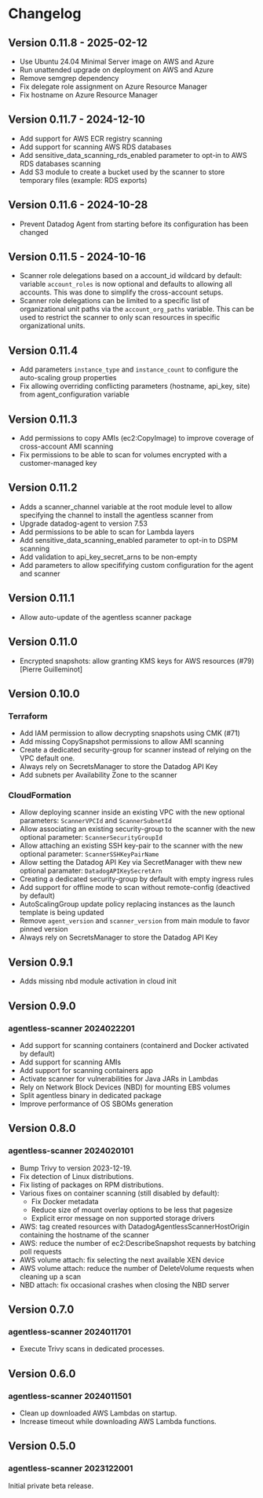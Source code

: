 # Changelog

## Version 0.11.8 - 2025-02-12

- Use Ubuntu 24.04 Minimal Server image on AWS and Azure
- Run unattended upgrade on deployment on AWS and Azure
- Remove semgrep dependency
- Fix delegate role assignment on Azure Resource Manager
- Fix hostname on Azure Resource Manager

## Version 0.11.7 - 2024-12-10

- Add support for AWS ECR registry scanning
- Add support for scanning AWS RDS databases
- Add sensitive_data_scanning_rds_enabled parameter to opt-in to AWS RDS databases scanning
- Add S3 module to create a bucket used by the scanner to store temporary files (example: RDS exports)

## Version 0.11.6 - 2024-10-28

- Prevent Datadog Agent from starting before its configuration has been changed

## Version 0.11.5 - 2024-10-16

- Scanner role delegations based on a account_id wildcard by default: variable `account_roles` is now optional and defaults to allowing all accounts. This was done to simplify the cross-account setups.
- Scanner role delegations can be limited to a specific list of organizational unit paths via the `account_org_paths` variable. This can be used to restrict the scanner to only scan resources in specific organizational units.

## Version 0.11.4

- Add parameters `instance_type` and `instance_count` to configure the auto-scaling group properties
- Fix allowing overriding conflicting parameters (hostname, api_key, site) from agent_configuration variable

## Version 0.11.3

- Add permissions to copy AMIs (ec2:CopyImage) to improve coverage of cross-account AMI scanning
- Fix permissions to be able to scan for volumes encrypted with a customer-managed key

## Version 0.11.2

- Adds a scanner_channel variable at the root module level to allow specifying the channel to install the agentless scanner from
- Upgrade datadog-agent to version 7.53
- Add permissions to be able to scan for Lambda layers
- Add sensitive_data_scanning_enabled parameter to opt-in to DSPM scanning
- Add validation to api_key_secret_arns to be non-empty
- Add parameters to allow specififying custom configuration for the agent and scanner

## Version 0.11.1

- Allow auto-update of the agentless scanner package

## Version 0.11.0

- Encrypted snapshots: allow granting KMS keys for AWS resources (#79) [Pierre Guilleminot]

## Version 0.10.0

### Terraform

- Add IAM permission to allow decrypting snapshots using CMK (#71)
- Add missing CopySnapshot permissions to allow AMI scanning
- Create a dedicated security-group for scanner instead of relying on the VPC default one.
- Always rely on SecretsManager to store the Datadog API Key
- Add subnets per Availability Zone to the scanner

### CloudFormation

- Allow deploying scanner inside an existing VPC with the new optional parameters: `ScannerVPCId` and `ScannerSubnetId`
- Allow associating an existing security-group to the scanner with the new optional parameter: `ScannerSecurityGroupId`
- Allow attaching an existing SSH key-pair to the scanner with the new optional parameter: `ScannerSSHKeyPairName`
- Allow setting the Datadog API Key via SecretManager with thew new optional paramater: `DatadogAPIKeySecretArn`
- Creating a dedicated security-group by default with empty ingress rules
- Add support for offline mode to scan without remote-config (deactived by default)
- AutoScalingGroup update policy replacing instances as the launch template is being updated
- Remove `agent_version` and `scanner_version` from main module to favor pinned version
- Always rely on SecretsManager to store the Datadog API Key

## Version 0.9.1

- Adds missing nbd module activation in cloud init

## Version 0.9.0

### agentless-scanner 2024022201

- Add support for scanning containers (containerd and Docker activated by default)
- Add support for scanning AMIs
- Add support for scanning containers app
- Activate scanner for vulnerabilities for Java JARs in Lambdas
- Rely on Network Block Devices (NBD) for mounting EBS volumes
- Split agentless binary in dedicated package
- Improve performance of OS SBOMs generation

## Version 0.8.0

### agentless-scanner 2024020101

- Bump Trivy to version 2023-12-19.
- Fix detection of Linux distributions.
- Fix listing of packages on RPM distributions.
- Various fixes on container scanning (still disabled by default):
    - Fix Docker metadata
    - Reduce size of mount overlay options to be less that pagesize
    - Explicit error message on non supported storage drivers
- AWS: tag created resources with DatadogAgentlessScannerHostOrigin containing the hostname of the scanner
- AWS: reduce the number of ec2:DescribeSnapshot requests by batching poll requests
- AWS volume attach: fix selecting the next available XEN device
- AWS volume attach: reduce the number of DeleteVolume requests when cleaning up a scan
- NBD attach: fix occasional crashes when closing the NBD server

## Version 0.7.0

### agentless-scanner 2024011701

- Execute Trivy scans in dedicated processes.

## Version 0.6.0

### agentless-scanner 2024011501

- Clean up downloaded AWS Lambdas on startup.
- Increase timeout while downloading AWS Lambda functions.

## Version 0.5.0

### agentless-scanner 2023122001

Initial private beta release.
